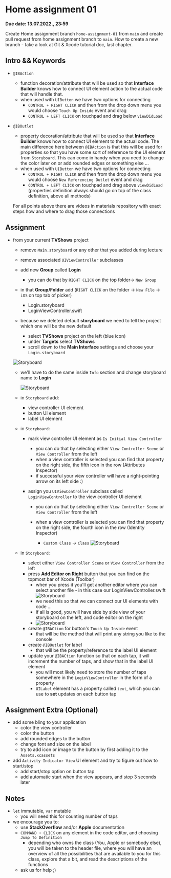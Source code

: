 # Home assignment 01

**Due date: 13.07.2022., 23:59**

Create Home assignment branch `home-assignment-01` from `main` and create pull request from home assignment branch to `main`. How to create a new branch - take a look at Git & Xcode tutorial doc, last chapter.

## Intro && Keywords
- `@IBAction`

    - function decoration/attribute that will be used so that **Interface Builder** knows how to connect UI element action to the actual code that will handle that.
    - when used with `UIButton` we have two options for connecting
        - `CONTROL + RIGHT CLICK` and then from the drop down menu you would choose `Touch Up Inside` event and drag
        - `CONTROL + LEFT CLICK` on touchpad and drag below `viewDidLoad`

- `@IBOutlet`
    - property decoration/attribute that will be used so that **Interface Builder** knows how to connect UI element to the actual code. The main difference here between `@IBAction` is that this will be used for properties so that you have some sort of reference to the UI element from `Storyboard`. This can come in handy when you need to change the color later on or add rounded edges or something else ...
    - when used with `UIButton` we have two options for connecting
        - `CONTROL + RIGHT CLICK` and then from the drop down menu you would choose `New Referencing Outlet` event and drag
        - `CONTROL + LEFT CLICK` on touchpad and drag above `viewDidLoad` (properties definition always should go on top of the class definition, above all methods)

    For all points above there are videos in materials repository with exact steps how and where to drag those connections

## Assignment
- from your current **TVShows** project
    - remove `Main.storyboard` or any other that you added during lecture
    - remove associated `UIViewController` subclasses
    - add new **Group** called **Login**
        - you can do that by `RIGHT CLICK` on the top folder-> `New Group`
    - in that **Group/Folder** add (`RIGHT CLICK` on the folder -> `New File` -> `iOS` on top tab of picker)
        - Login.storyboard
        - LoginViewController.swift
    
    - because we deleted default **storyboard** we need to tell the project which one will be the new default
        - select **TVShows** project on the left (blue icon)
        - under **Targets** select **TVShows**
        - scroll down to the **Main Interface** settings and choose your `Login.storyboard`    
    
    ![Storyboard](Images/storyboard.png)
    
    - we'll have to do the same inside `Info` section and change storyboard name to **Login**

		![Storyboard](Images/sb-info.png)

    - in `Storyboard` add:
        - view controller UI element
        - button UI element
        - label UI element
    
    - in `Storyboard`:
        - mark view controller UI element as `Is Initial View Controller`
            - you can do that by selecting either `View Controller Scene` or `View Controller` from the left
            - when a view controller is selected you can find that property on the right side, the fifth icon in the row (Attributes Inspector)
            - if successful your view controller will have a right-pointing arrow on its left side :) 
            
        - assign you `UIViewController` subclass called `LoginViewController` to the view controller UI element
            - you can do that by selecting either `View Controller Scene` or `View Controller` from the left
            
            - when a view controller is selected you can find that property on the right side, the fourth icon in the row (Identity Inspector)
                - `Custom Class` -> `Class`
                 ![Storyboard](Images/custom-class.png)
                
        
    - in `Storyboard`:  
        - select either `View Controller Scene` or `View Controller` from the left
        - press **Add Editor on Right** button that you can find on the topmost bar of Xcode (Toolbar)
            - when you press it you'll get another editor where you can select another file - in this case our LoginViewController.swift
            ![Storyboard](Images/editor.png)
            - we need this so that we can connect our UI elements with code ...
            - if all is good, you will have side by side view of your storyboard on the left, and code editor on the right
            - ![Storyboard](Images/drag.png)
        - create `@IBACtion` for button's `Touch Up Inside` event
            - that will be the method that will print any string you like to the console
        - create `@IBOutlet` for label
            - that will be the property/reference to the label UI element
        - update your `@IBACtion` function so that on each tap, it will increment the number of taps, and show that in the label UI element
            - you will most likely need to store the number of taps somewhere in the `LoginViewController` in the form of a property
            - `UILabel` element has a property called `text`, which you can use to **set** updates on each button tap

## Assignment Extra (Optional)
- add some bling to your application
    - color the view controller
    - color the button
    - add rounded edges to the button
    - change font and size on the label
    - try to add icon or image to the button by first adding it to the `Assets.xcassets`
- add `Activity Indicator View` UI element and try to figure out how to start/stop
    - add start/stop option on button tap
    - add automatic start when the view appears, and stop 3 seconds later

## Notes
- `let` immutable, `var` mutable
    - you will need this for counting number of taps
- we encourage you to:
    - use **StackOverflow** and/or **Apple** documentation
    - `COMMAND + CLICK` on any element in the code editor, and choosing `Jump To Definition`
        - depending who owns the class (You, Apple or somebody else), you will be taken to the header file, where you will have an overview of all the possibilities that are available to you for this class, explore that a bit, and read the descriptions of the functions
    - ask us for help ;)
